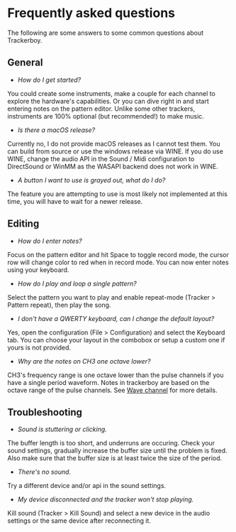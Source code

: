 
# Frequently asked questions

The following are some answers to some common questions about Trackerboy.

## General

 * *How do I get started?*

You could create some instruments, make a couple for each channel to explore
the hardware's capabilities. Or you can dive right in and start entering notes
on the pattern editor. Unlike some other trackers, instruments are 100%
optional (but recommended!) to make music.

 * *Is there a macOS release?*

Currently no, I do not provide macOS releases as I cannot test them. You can
build from source or use the windows release via WINE. If you do use WINE,
change the audio API in the Sound / Midi configuration to DirectSound or WinMM
as the WASAPI backend does not work in WINE.

 * *A button I want to use is grayed out, what do I do?*

The feature you are attempting to use is most likely not implemented at this
time, you will have to wait for a newer release.

## Editing

 * *How do I enter notes?*

Focus on the pattern editor and hit Space to toggle record mode, the cursor row
will change color to red when in record mode. You can now enter notes using
your keyboard.

 * *How do I play and loop a single pattern?*

Select the pattern you want to play and enable repeat-mode (Tracker > Pattern
repeat), then play the song.

 * *I don't have a QWERTY keyboard, can I change the default layout?*

Yes, open the configuration (File > Configuration) and select the Keyboard tab.
You can choose your layout in the combobox or setup a custom one if yours is
not provided.

 * *Why are the notes on CH3 one octave lower?*

CH3's frequency range is one octave lower than the pulse channels if you have a
single period waveform. Notes in trackerboy are based on the octave range of
the pulse channels. See [Wave channel](hardware/wave-channel.md) for more details.

## Troubleshooting

 * *Sound is stuttering or clicking.*

The buffer length is too short, and underruns are occuring. Check your sound
settings, gradually increase the buffer size until the problem is fixed. Also
make sure that the buffer size is at least twice the size of the period.

 * *There's no sound.*

Try a different device and/or api in the sound settings.

 * *My device disconnected and the tracker won't stop playing.*

Kill sound (Tracker > Kill Sound) and select a new device in the audio settings
or the same device after reconnecting it.
